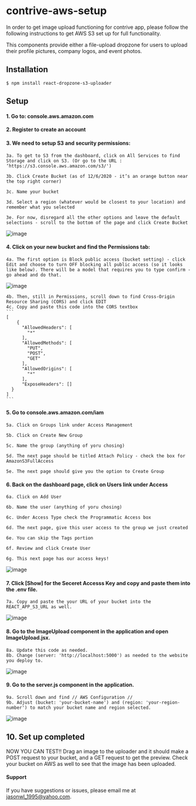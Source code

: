 # contrive-aws-setup
In order to get image upload functioning for contrive app, please follow the following instructions to get AWS S3 set up for full functionality.

This components provide either a file-upload dropzone for users to upload their profile pictures, company logos, and event photos.

## Installation 
``` $ npm install react-dropzone-s3-uploader ```

## Setup
#### 1. Go to: console.aws.amazon.com

#### 2. Register to create an account

#### 3. We need to setup S3 and security permissions:

    3a. To get to S3 from the dashboard, click on All Services to find Storage and click on S3. (Or go to the URL : ‘https://s3.console.aws.amazon.com/s3/')
    
    3b. Click Create Bucket (as of 12/6/2020 - it’s an orange button near the top right corner)
    
    3c. Name your bucket
    
    3d. Select a region (whatever would be closest to your location) and remember what you selected
    
    3e. For now, disregard all the other options and leave the default selections - scroll to the bottom of the page and click Create Bucket
    
![image](https://user-images.githubusercontent.com/71994152/114344673-de439b80-9b25-11eb-9fb1-e088d497dbd1.png)

#### 4. Click on your new bucket and find the Permissions tab:

    4a. The first option is Block public access (bucket setting) - click Edit and choose to turn OFF blocking all public access (so it looks like below). There will be a model that requires you to type confirm - go ahead and do that.
    
![image](https://user-images.githubusercontent.com/71994152/114344914-57db8980-9b26-11eb-818a-667611fb5c30.png)

    4b. Then, still in Permissions, scroll down to find Cross-Origin Resource Sharing (CORS) and click EDIT
    4c. Copy and paste this code into the CORS textbox
    ```
    [
        {
          "AllowedHeaders": [
            "*"
          ],
          "AllowedMethods": [
            "PUT",
            "POST",
            "GET"
          ],
          "AllowedOrigins": [
            "*"
          ],
          "ExposeHeaders": []
      }
    ]
    ```
#### 5. Go to console.aws.amazon.com/iam

    5a. Click on Groups link under Access Management
    
    5b. Click on Create New Group
    
    5c. Name the group (anything of yoru chosing)
    
    5d. The next page should be titled Attach Policy - check the box for AmazonS3FullAccess
    
    5e. The next page should give you the option to Create Group

#### 6. Back on the dashboard page, click on Users link under Access

    6a. Click on Add User

    6b. Name the user (anything of yoru chosing)

    6c. Under Access Type check the Programmatic Access box

    6d. The next page, give this user access to the group we just created

    6e. You can skip the Tags portion

    6f. Review and click Create User
    
    6g. This next page has our access keys!
![image](https://user-images.githubusercontent.com/71994152/114346325-e3561a00-9b28-11eb-994f-d00c16fa041f.png)

#### 7. Click [Show] for the Seceret Accesss Key and copy and paste them into the .env file.
    7a. Copy and paste the your URL of your bucket into the REACT_APP_S3_URL as well.

![image](https://user-images.githubusercontent.com/71994152/114347034-f7e6e200-9b29-11eb-9af4-1bf6412147c2.png)

#### 8. Go to the ImageUpload component in the application and open ImageUpload.jsx. 
    8a. Update this code as needed.
    8b. Change (server: 'http://localhost:5000') as needed to the website you deploy to.
![image](https://user-images.githubusercontent.com/71994152/114349980-3088ba80-9b2e-11eb-8e0b-8a497efd4487.png)

#### 9. Go to the server.js component in the application. 
    9a. Scroll down and find // AWS Configuration //
    9b. Adjust (bucket: 'your-bucket-name') and (region: 'your-region-number') to match your bucket name and region selected.
    
![image](https://user-images.githubusercontent.com/71994152/114349937-28307f80-9b2e-11eb-9099-238ed345de49.png)

## 10. Set up completed
NOW YOU CAN TEST!!
Drag an image to the uploader and it should make a POST request to your bucket, and a GET request to get the preview.
Check your bucket on AWS as well to see that the image has been uploaded.


#### Support
If you have suggestions or issues, please email me at jasonwl_1995@yahoo.com.
